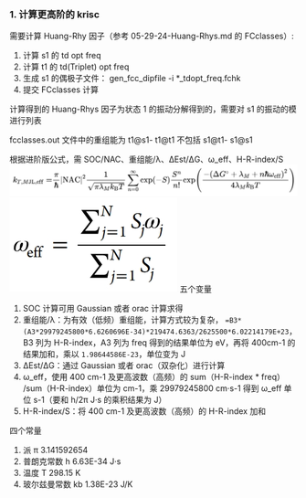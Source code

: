 ### 1. 计算更高阶的 krisc 

需要计算 Huang-Rhy 因子（参考 05-29-24-Huang-Rhys.md 的  FCclasses）:

1. 计算 s1 的 td opt freq 
2. 计算 t1 的 td(Triplet) opt freq
3. 生成 s1 的偶极子文件： gen_fcc_dipfile -i *_tdopt_freq.fchk
4. 提交  FCclasses 计算

计算得到的 Huang-Rhys 因子为状态 1 的振动分解得到的，需要对 s1 的振动的模进行列表

fcclasses.out 文件中的重组能为 t1@s1- t1@t1 不包括 s1@t1- s1@s1

根据进阶版公式，需 SOC/NAC、重组能/λ、ΔEst/ΔG、ω_eff、H-R-index/S
![输入图片说明](img/QianJianTec1717406685030.jpg)![输入图片说明](img/%E5%BE%AE%E4%BF%A1%E6%88%AA%E5%9B%BE_20240605201606.jpg)
五个变量
1. SOC 计算可用 Gaussian 或者 orac 计算求得
2. 重组能/λ：为有效（低频）重组能，计算方式较为复杂， `=B3*(A3*29979245800*6.6260696E-34)*219474.6363/2625500*6.02214179E+23`，B3 列为 H-R-index，A3 列为 freq 得到的结果单位为 eV，再将 400cm-1 的结果加和，乘以 `1.98644586E-23`，单位变为 J 
3. ΔEst/ΔG：通过 Gaussian 或者 orac（双杂化）进行计算
4. ω_eff，使用 400 cm-1 及更高波数（高频）的 sum（H-R-index * freq） /sum（H-R-index）单位为 cm-1，乘 29979245800 cm·s-1 得到 ω_eff 单位 s-1（要和 h/2π J·s 的乘积结果为 J）
5. H-R-index/S：将 400 cm-1 及更高波数（高频）的 H-R-index 加和

四个常量
1. 派 π	3.141592654
2. 普朗克常数 h	6.63E-34 J·s
3. 温度 T	298.15 K
4. 玻尔兹曼常数 kb	1.38E-23 J/K











